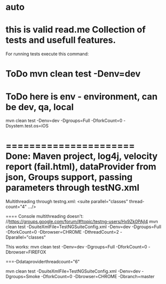 # auto
this is valid read.me
Collection of tests and usefull features.
======================
For running tests execute this command:
# ToDo mvn clean test -Denv=dev
# ToDo here is env - environment, can be dev, qa, local
 mvn clean test -Denv=dev -Dgroups=Full -DforkCount=0 -Dsystem.test.os=iOS

======================
Done:
Maven project,
log4j,
velocity report (fail.html),
dataProvider from json,
Groups support,
passing parameters through testNG.xml
======================

Multithreading through testng.xml:
<suite parallel="classes" thread-count="4" .../>

====
Console multithreading doesn't:
//https://groups.google.com/forum/#!topic/testng-users/Hx9Zk0PAjl4
mvn clean test -DsuiteXmlFile=TestNGSuiteConfig.xml -Denv=dev -Dgroups=Full -DforkCount=0 -Dbrowser=CHROME -DthreadCount=2 -Dparallel="classes"

This works:
mvn clean test -Denv=dev -Dgroups=Full -DforkCount=0 -Dbrowser=FIREFOX

===-Ddataproviderthreadcount="6"

mvn clean test -DsuiteXmlFile=TestNGSuiteConfig.xml -Denv=dev -Dgroups=Smoke -DforkCount=0 -Dbrowser=CHROME -Dbranch=master